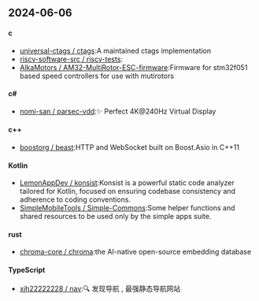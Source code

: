 ## 2024-06-06
#### c
* [universal-ctags / ctags](https://github.com/universal-ctags/ctags):A maintained ctags implementation
* [riscv-software-src / riscv-tests](https://github.com/riscv-software-src/riscv-tests):
* [AlkaMotors / AM32-MultiRotor-ESC-firmware](https://github.com/AlkaMotors/AM32-MultiRotor-ESC-firmware):Firmware for stm32f051 based speed controllers for use with mutirotors
#### c#
* [nomi-san / parsec-vdd](https://github.com/nomi-san/parsec-vdd):✨ Perfect 4K@240Hz Virtual Display
#### c++
* [boostorg / beast](https://github.com/boostorg/beast):HTTP and WebSocket built on Boost.Asio in C++11
#### Kotlin
* [LemonAppDev / konsist](https://github.com/LemonAppDev/konsist):Konsist is a powerful static code analyzer tailored for Kotlin, focused on ensuring codebase consistency and adherence to coding conventions.
* [SimpleMobileTools / Simple-Commons](https://github.com/SimpleMobileTools/Simple-Commons):Some helper functions and shared resources to be used only by the simple apps suite.
#### rust
* [chroma-core / chroma](https://github.com/chroma-core/chroma):the AI-native open-source embedding database
#### TypeScript
* [xjh22222228 / nav](https://github.com/xjh22222228/nav):🔍 发现导航 , 最强静态导航网站
